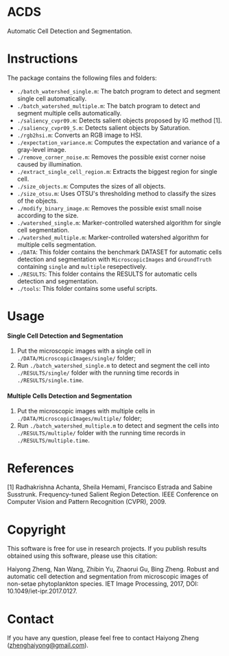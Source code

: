 ACDS
====

Automatic Cell Detection and Segmentation.

Instructions
============

The package contains the following files and folders:
- `./batch_watershed_single.m`: The batch program to detect and segment single cell automatically.
- `./batch_watershed_multiple.m`: The batch program to detect and segment multiple cells automatically.
- `./saliency_cvpr09.m`: Detects salient objects proposed by IG method [1].
- `./saliency_cvpr09_S.m`: Detects salient objects by Saturation.
- `./rgb2hsi.m`: Converts an RGB image to HSI.
- `./expectation_variance.m`: Computes the expectation and variance of a gray-level image.
- `./remove_corner_noise.m`: Removes the possible exist corner noise caused by illumination.
- `./extract_single_cell_region.m`: Extracts the biggest region for single cell.
- `./size_objects.m`: Computes the sizes of all objects.
- `./size_otsu.m`: Uses OTSU's thresholding method to classify the sizes of the objects.
- `./modify_binary_image.m`: Removes the possible exist small noise according to the size.
- `./watershed_single.m`: Marker-controlled watershed algorithm for single cell segmentation.
- `./watershed_multiple.m`: Marker-controlled watershed algorithm for multiple cells segmentation.
- `./DATA`: This folder contains the benchmark DATASET for automatic cells detection and segmentation with `MicroscopicImages` and `GroundTruth` containing `single` and `multiple` resepectively.
- `./RESULTS`: This folder contains the RESULTS for automatic cells detection and segmentation.
- `./tools`: This folder contains some useful scripts.

Usage
=====

#### Single Cell Detection and Segmentation

1. Put the microscopic images with a single cell in `./DATA/MicroscopicImages/single/` folder;
2. Run `./batch_watershed_single.m` to detect and segment the cell into `./RESULTS/single/` folder with the running time records in `./RESULTS/single.time`.

#### Multiple Cells Detection and Segmentation

1. Put the microscopic images with multiple cells in `./DATA/MicroscopicImages/multiple/` folder;
2. Run `./batch_watershed_multiple.m` to detect and segment the cells into `./RESULTS/multiple/` folder with the running time records in `./RESULTS/multiple.time`.

References
==========

[1] Radhakrishna Achanta, Sheila Hemami, Francisco Estrada and Sabine Susstrunk. Frequency-tuned Salient Region Detection. IEEE Conference on Computer Vision and Pattern Recognition (CVPR), 2009.

Copyright
==========

This software is free for use in research projects. If you publish results obtained using this software, please use this citation:

Haiyong Zheng, Nan Wang, Zhibin Yu, Zhaorui Gu, Bing Zheng. Robust and automatic cell detection and segmentation from microscopic images of non-setae phytoplankton species. IET Image Processing, 2017, DOI: 10.1049/iet-ipr.2017.0127.


Contact
=======

If you have any question, please feel free to contact Haiyong Zheng (zhenghaiyong@gmail.com).
